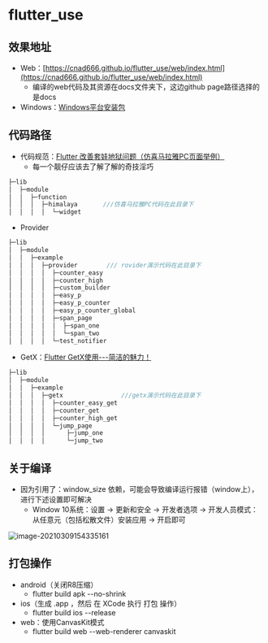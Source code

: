 # flutter_use

## 效果地址

- Web：[https://cnad666.github.io/flutter_use/web/index.html](https://cnad666.github.io/flutter_use/web/index.html)
  - 编译的web代码及其资源在docs文件夹下，这边github page路径选择的是docs
- Windows：[Windows平台安装包](https://wwa.lanzoui.com/iFaFRn31b1e)

## 代码路径

- 代码规范：[Flutter 改善套娃地狱问题（仿喜马拉雅PC页面举例）](https://juejin.cn/post/6939774499399139336)
  - 每一个靓仔应该去了解了解的奇技淫巧

```dart
├─lib
│  ├─module
│  │  ├─function
│  │  │  ├─himalaya       ///仿喜马拉雅PC代码在此目录下
│  │  │  │  └─widget
```


- Provider

```dart
├─lib
│  ├─module
│  │  ├─example
│  │  │  ├─provider        /// rovider演示代码在此目录下
│  │  │  │  ├─counter_easy
│  │  │  │  ├─counter_high
│  │  │  │  ├─custom_builder
│  │  │  │  ├─easy_p
│  │  │  │  ├─easy_p_counter
│  │  │  │  ├─easy_p_counter_global
│  │  │  │  ├─span_page
│  │  │  │  │  ├─span_one
│  │  │  │  │  └─span_two
│  │  │  │  └─test_notifier
```


- GetX：[Flutter GetX使用---简洁的魅力！](https://juejin.cn/post/6924104248275763208)

```dart
├─lib
│  ├─module
│  │  ├─example
│  │  │  ├─getx                ///getx演示代码在此目录下
│  │  │  │  ├─counter_easy_get
│  │  │  │  ├─counter_get
│  │  │  │  ├─counter_high_get
│  │  │  │  └─jump_page
│  │  │  │      ├─jump_one
│  │  │  │      └─jump_two
```


## 关于编译

- 因为引用了：window_size 依赖，可能会导致编译运行报错（window上），进行下述设置即可解决
  - Window 10系统：设置 -> 更新和安全 -> 开发者选项 -> 开发人员模式：从任意元（包括松散文件）安装应用 -> 开启即可

![image-20210309154335161](https://cdn.jsdelivr.net/gh/CNAD666/MyData/pic/flutter/blog/20210309154345.png)

## 打包操作

- android（关闭R8压缩）
  - flutter build apk --no-shrink
- ios（生成 .app ，然后 在 XCode 执行 打包 操作）
  - flutter build ios --release
- web：使用CanvasKit模式
  - flutter build web --web-renderer canvaskit
